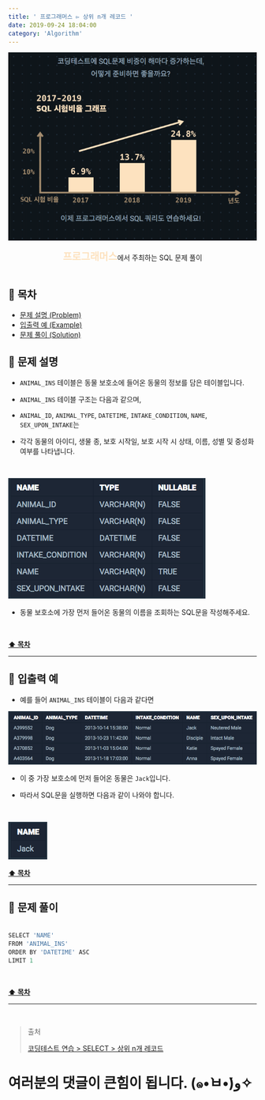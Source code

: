 ```yaml
---
title: ' 프로그래머스 ▻ 상위 n개 레코드 '
date: 2019-09-24 18:04:00
category: 'Algorithm'
---
```


![](../../images/sql/logo.png)

<center><strong style="color:#FDE2BF; font-size: 20px;">프로그래머스</strong>에서 주최하는 SQL 문제 풀이</center>

<br />

## **💎 목차**

- [문제 설명 (Problem)](#-문제-설명)
- [입출력 예 (Example)](#-입출력-예)
- [문제 풀이 (Solution)](#-문제-풀이)

## **📕 문제 설명**

- `ANIMAL_INS` 테이블은 동물 보호소에 들어온 동물의 정보를 담은 테이블입니다.

- `ANIMAL_INS` 테이블 구조는 다음과 같으며,

- `ANIMAL_ID`, `ANIMAL_TYPE`, `DATETIME`, `INTAKE_CONDITION`, `NAME`, `SEX_UPON_INTAKE`는

- 각각 동물의 아이디, 생물 종, 보호 시작일, 보호 시작 시 상태, 이름, 성별 및 중성화 여부를 나타냅니다.

<br />

![](../../images/sql/table.1.png)
<br />

- 동물 보호소에 가장 먼저 들어온 동물의 이름을 조회하는 SQL문을 작성해주세요.

<br />

**[⬆ 목차](#-목차)**

---

## **📙 입출력 예**

- 예를 들어 `ANIMAL_INS` 테이블이 다음과 같다면

![](../../images/sql/select/7-1.example.png)
<br />

- 이 중 가장 보호소에 먼저 들어온 동물은 `Jack`입니다.

- 따라서 SQL문을 실행하면 다음과 같이 나와야 합니다.

<br />

![](../../images/sql/select/7-2.example.png)
<br />

**[⬆ 목차](#-목차)**

---

## **📘 문제 풀이**

```js

SELECT 'NAME'
FROM 'ANIMAL_INS'
ORDER BY 'DATETIME' ASC
LIMIT 1

```

<br />

**[⬆ 목차](#-목차)**

---

<br />

> 출처
>
> <a href="https://programmers.co.kr/learn/courses/30/lessons/59405" target="_blank">코딩테스트 연습 > SELECT > 상위 n개 레코드</a>

# 여러분의 댓글이 큰힘이 됩니다. (๑•̀ㅂ•́)و✧
